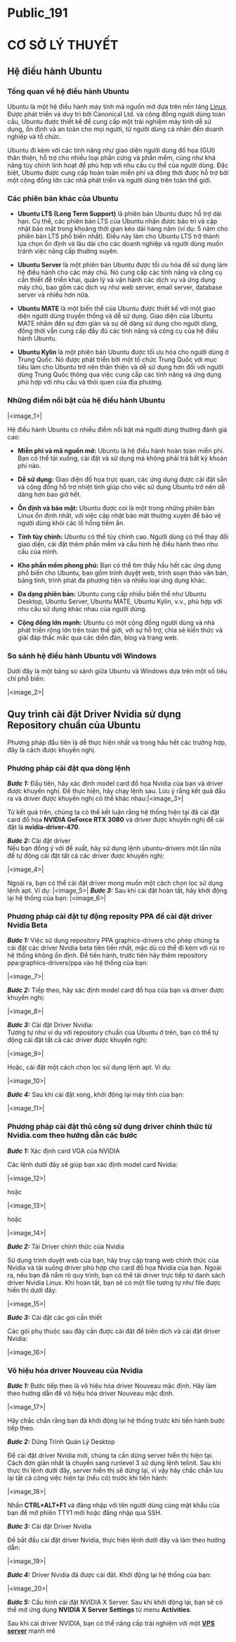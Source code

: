 # Public_191

# CƠ SỞ LÝ THUYẾT

## Hệ điều hành Ubuntu

### Tổng quan về hệ điều hành Ubuntu

Ubuntu là một hệ điều hành máy tính mã nguồn mở dựa trên nền tảng [Linux](https://topdev.vn/blog/linux-la-gi/). Được phát triển và duy trì bởi Canonical Ltd. và cộng đồng người dùng toàn cầu, Ubuntu được thiết kế để cung cấp một trải nghiệm máy tính dễ sử dụng, ổn định và an toàn cho mọi người, từ người dùng cá nhân đến doanh nghiệp và tổ chức.

Ubuntu đi kèm với các tính năng như giao diện người dùng đồ họa (GUI) thân thiện, hỗ trợ cho nhiều loại phần cứng và phần mềm, cũng như khả năng tùy chỉnh linh hoạt để phù hợp với nhu cầu cụ thể của người dùng. Đặc biệt, Ubuntu được cung cấp hoàn toàn miễn phí và đồng thời được hỗ trợ bởi một cộng đồng lớn các nhà phát triển và người dùng trên toàn thế giới.

### Các phiên bản khác của Ubuntu

  * **Ubuntu LTS (Long Term Support)** là phiên bản Ubuntu được hỗ trợ dài hạn. Cụ thể, các phiên bản LTS của Ubuntu nhận được bảo trì và cập nhật bảo mật trong khoảng thời gian kéo dài hàng năm (ví dụ: 5 năm cho phiên bản LTS phổ biến nhất). Điều này làm cho Ubuntu LTS trở thành lựa chọn ổn định và lâu dài cho các doanh nghiệp và người dùng muốn tránh việc nâng cấp thường xuyên.

  * **Ubuntu Server** là một phiên bản Ubuntu được tối ưu hóa để sử dụng làm hệ điều hành cho các máy chủ. Nó cung cấp các tính năng và công cụ cần thiết để triển khai, quản lý và vận hành các dịch vụ và ứng dụng máy chủ, bao gồm các dịch vụ như web server, email server, database server và nhiều hơn nữa.

  * **Ubuntu MATE** là một biến thể của Ubuntu được thiết kế với một giao diện người dùng truyền thống và dễ sử dụng. Giao diện của Ubuntu MATE nhắm đến sự đơn giản và sự dễ dàng sử dụng cho người dùng, đồng thời vẫn cung cấp đầy đủ các tính năng và công cụ của hệ điều hành Ubuntu.

  * **Ubuntu Kylin** là một phiên bản Ubuntu được tối ưu hóa cho người dùng ở Trung Quốc. Nó được phát triển bởi một tổ chức Trung Quốc với mục tiêu làm cho Ubuntu trở nên thân thiện và dễ sử dụng hơn đối với người dùng Trung Quốc thông qua việc cung cấp các tính năng và ứng dụng phù hợp với nhu cầu và thói quen của địa phương.


### Những điểm nổi bật của hệ điều hành Ubuntu

|<image_1>|

Hệ điều hành Ubuntu có nhiều điểm nổi bật mà người dùng thường đánh giá cao:

  * **Miễn phí và mã nguồn mở:** Ubuntu là hệ điều hành hoàn toàn miễn phí. Bạn có thể tải xuống, cài đặt và sử dụng mà không phải trả bất kỳ khoản phí nào.

  * **Dễ sử dụng:** Giao diện đồ họa trực quan, các ứng dụng được cài đặt sẵn và cộng đồng hỗ trợ nhiệt tình giúp cho việc sử dụng Ubuntu trở nên dễ dàng hơn bao giờ hết.

  * **Ổn định và bảo mật:** Ubuntu được coi là một trong những phiên bản Linux ổn định nhất, với việc cập nhật bảo mật thường xuyên để bảo vệ người dùng khỏi các lỗ hổng tiềm ẩn.

  * **Tính tùy chỉnh:** Ubuntu có thể tùy chỉnh cao. Người dùng có thể thay đổi giao diện, cài đặt thêm phần mềm và cấu hình hệ điều hành theo nhu cầu của mình.

  * **Kho phần mềm phong phú:** Bạn có thể tìm thấy hầu hết các ứng dụng phổ biến cho Ubuntu, bao gồm trình duyệt web, trình soạn thảo văn bản, bảng tính, trình phát đa phương tiện và nhiều loại ứng dụng khác.

  * **Đa dạng phiên bản:** Ubuntu cung cấp nhiều biến thể như Ubuntu Desktop, Ubuntu Server, Ubuntu MATE, Ubuntu Kylin, v.v., phù hợp với nhu cầu sử dụng khác nhau của người dùng.

  * **Cộng đồng lớn mạnh:** Ubuntu có một cộng đồng người dùng và nhà phát triển rộng lớn trên toàn thế giới, với sự hỗ trợ, chia sẻ kiến thức và giải đáp thắc mắc qua các diễn đàn, blog và trang web.


### So sánh hệ điều hành Ubuntu với Windows

Dưới đây là một bảng so sánh giữa Ubuntu và Windows dựa trên một số tiêu chí phổ biến:

|<image_2>|

## Quy trình cài đặt Driver Nvidia sử dụng Repository chuẩn của Ubuntu

Phương pháp đầu tiên là dễ thực hiện nhất và trong hầu hết các trường hợp, đây là cách được khuyến nghị.

### Phương pháp cài đặt qua dòng lệnh

**_Bước 1:_** Đầu tiên, hãy xác định model card đồ họa Nvidia của bạn và driver được khuyến nghị. Để thực hiện, hãy chạy lệnh sau. Lưu ý rằng kết quả đầu ra và driver được khuyến nghị có thể khác nhau:|<image_3>|

Từ kết quả trên, chúng ta có thể kết luận rằng hệ thống hiện tại đã cài đặt card đồ họa **NVIDIA GeForce RTX 3080** và driver được khuyến nghị để cài đặt là **nvidia-driver-470**.

**_Bước 2:_** Cài đặt driver  
Nếu bạn đồng ý với đề xuất, hãy sử dụng lệnh ubuntu-drivers một lần nữa để tự động cài đặt tất cả các driver được khuyến nghị:

|<image_4>|

Ngoài ra, bạn có thể cài đặt driver mong muốn một cách chọn lọc sử dụng lệnh apt. Ví dụ:
|<image_5>|
**_Bước 3:_** Sau khi cài đặt hoàn tất, hãy khởi động lại hệ thống của bạn:
|<image_6>|

### Phương pháp cài đặt tự động reposity PPA để cài đặt driver Nvidia Beta

**_Bước 1:_** Việc sử dụng repository PPA graphics-drivers cho phép chúng ta cài đặt các driver Nvidia beta tiên tiến nhất, mặc dù có thể đi kèm với rủi ro hệ thống không ổn định. Để tiến hành, trước tiên hãy thêm repository ppa:graphics-drivers/ppa vào hệ thống của bạn:

|<image_7>|

**_Bước 2:_** Tiếp theo, hãy xác định model card đồ họa của bạn và driver được khuyến nghị:

|<image_8>|

**_Bước 3:_** Cài đặt Driver Nvidia:  
Tương tự như ví dụ với repository chuẩn của Ubuntu ở trên, bạn có thể tự động cài đặt tất cả các driver được khuyến nghị:

|<image_9>|

Hoặc, cài đặt một cách chọn lọc sử dụng lệnh apt. Ví dụ:

|<image_10>|

**_Bước 4:_** Sau khi cài đặt xong, khởi động lại máy tính của bạn:

|<image_11>|

### Phương pháp cài đặt thủ công sử dụng driver chính thức từ Nvidia.com theo hướng dẫn các bước 

**_Bước 1:_** Xác định card VGA của NVIDIA

Các lệnh dưới đây sẽ giúp bạn xác định model card Nvidia:

|<image_12>|

hoặc

|<image_13>|

hoặc

|<image_14>|

**_Bước 2:_** Tải Driver chính thức của Nvidia

Sử dụng trình duyệt web của bạn, hãy truy cập trang web chính thức của Nvidia và tải xuống driver phù hợp cho card đồ họa Nvidia của bạn. Ngoài ra, nếu bạn đã nắm rõ quy trình, bạn có thể tải driver trực tiếp từ danh sách driver Nvidia Linux. Khi hoàn tất, bạn sẽ có một file tương tự như file được hiển thị dưới đây:

|<image_15>|

**_Bước 3:_** Cài đặt các gói cần thiết

Các gói phụ thuộc sau đây cần được cài đặt để biên dịch và cài đặt driver Nvidia:

|<image_16>|

### Vô hiệu hóa driver Nouveau của Nvidia 

**_Bước 1:_** Bước tiếp theo là vô hiệu hóa driver Nouveau mặc định. Hãy làm theo hướng dẫn để vô hiệu hóa driver Nouveau mặc định.

|<image_17>|

Hãy chắc chắn rằng bạn đã khởi động lại hệ thống trước khi tiến hành bước tiếp theo.

**_Bước 2:_** Dừng Trình Quản Lý Desktop

Để cài đặt driver Nvidia mới, chúng ta cần dừng server hiển thị hiện tại. Cách đơn giản nhất là chuyển sang runlevel 3 sử dụng lệnh telinit. Sau khi thực thi lệnh dưới đây, server hiển thị sẽ dừng lại, vì vậy hãy chắc chắn lưu lại tất cả công việc hiện tại (nếu có) trước khi tiến hành:

|<image_18>|

Nhấn **CTRL+ALT+F1** và đăng nhập với tên người dùng cùng mật khẩu của bạn để mở phiên TTY1 mới hoặc đăng nhập qua SSH.

**_Bước 3:_** Cài đặt Driver Nvidia

Để bắt đầu cài đặt driver Nvidia, thực hiện lệnh dưới đây và làm theo hướng dẫn:

|<image_19>|

**_Bước 4:_** Driver Nvidia đã được cài đặt. Khởi động lại hệ thống của bạn:

|<image_20>|

**_Bước 5:_** Cấu hình cài đặt NVIDIA X Server. Sau khi khởi động lại, bạn sẽ có thể mở ứng dụng **NVIDIA X Server Settings** từ menu **Activities**.

Sau khi cài driver NVIDIA, bạn có thể nâng cấp trải nghiệm với một [**VPS server**](https://dataonline.vn/cloud-vps-gia-re/) mạnh mẽ
